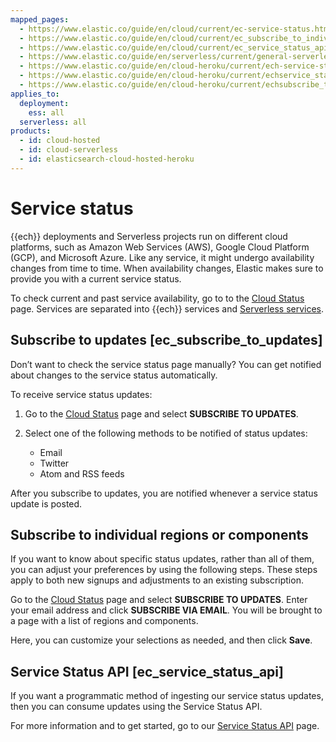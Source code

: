 ```yaml
---
mapped_pages:
  - https://www.elastic.co/guide/en/cloud/current/ec-service-status.html
  - https://www.elastic.co/guide/en/cloud/current/ec_subscribe_to_individual_regionscomponents.html
  - https://www.elastic.co/guide/en/cloud/current/ec_service_status_api.html
  - https://www.elastic.co/guide/en/serverless/current/general-serverless-status.html
  - https://www.elastic.co/guide/en/cloud-heroku/current/ech-service-status.html
  - https://www.elastic.co/guide/en/cloud-heroku/current/echservice_status_api.html
  - https://www.elastic.co/guide/en/cloud-heroku/current/echsubscribe_to_individual_regionscomponents.html
applies_to:
  deployment:
    ess: all
  serverless: all
products:
  - id: cloud-hosted
  - id: cloud-serverless
  - id: elasticsearch-cloud-hosted-heroku
---
```


# Service status

{{ech}} deployments and Serverless projects run on different cloud platforms, such as Amazon Web Services (AWS),  Google Cloud Platform (GCP), and Microsoft Azure. Like any service, it might undergo availability changes from time to time. When availability changes, Elastic makes sure to provide you with a current service status.

To check current and past service availability, go to to the [Cloud Status](https://status.elastic.co/) page. Services are separated into {{ech}} services and [Serverless services](https://status.elastic.co/?section=serverless).

## Subscribe to updates [ec_subscribe_to_updates]

Don’t want to check the service status page manually? You can get notified about changes to the service status automatically.

To receive service status updates:

1. Go to the [Cloud Status](https://status.elastic.co/) page and select **SUBSCRIBE TO UPDATES**.
2. Select one of the following methods to be notified of status updates:

    * Email
    * Twitter
    * Atom and RSS feeds

After you subscribe to updates, you are notified whenever a service status update is posted.

## Subscribe to individual regions or components

If you want to know about specific status updates, rather than all of them, you can adjust your preferences by using the following steps. These steps apply to both new signups and adjustments to an existing subscription.

Go to the [Cloud Status](https://status.elastic.co/) page and select **SUBSCRIBE TO UPDATES**. Enter your email address and click **SUBSCRIBE VIA EMAIL**. You will be brought to a page with a list of regions and components.

Here, you can customize your selections as needed, and then click **Save**.

## Service Status API [ec_service_status_api]

If you want a programmatic method of ingesting our service status updates, then you can consume updates using the Service Status API.

For more information and to get started, go to our [Service Status API](https://status.elastic.co/api/) page.

